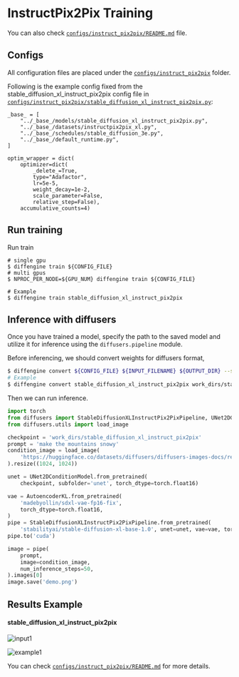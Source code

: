 # InstructPix2Pix Training

You can also check [`configs/instruct_pix2pix/README.md`](https://github.com/okotaku/diffengine/tree/main/diffengine/configs/instruct_pix2pix/README.md) file.

## Configs

All configuration files are placed under the [`configs/instruct_pix2pix`](https://github.com/okotaku/diffengine/tree/main/diffengine/configs/instruct_pix2pix/) folder.

Following is the example config fixed from the stable_diffusion_xl_instruct_pix2pix config file in [`configs/instruct_pix2pix/stable_diffusion_xl_instruct_pix2pix.py`](https://github.com/okotaku/diffengine/tree/main/diffengine/configs/instruct_pix2pix/stable_diffusion_xl_instruct_pix2pix.py):

```
_base_ = [
    "../_base_/models/stable_diffusion_xl_instruct_pix2pix.py",
    "../_base_/datasets/instructpix2pix_xl.py",
    "../_base_/schedules/stable_diffusion_3e.py",
    "../_base_/default_runtime.py",
]

optim_wrapper = dict(
    optimizer=dict(
        _delete_=True,
        type="Adafactor",
        lr=5e-5,
        weight_decay=1e-2,
        scale_parameter=False,
        relative_step=False),
    accumulative_counts=4)
```

## Run training

Run train

```
# single gpu
$ diffengine train ${CONFIG_FILE}
# multi gpus
$ NPROC_PER_NODE=${GPU_NUM} diffengine train ${CONFIG_FILE}

# Example
$ diffengine train stable_diffusion_xl_instruct_pix2pix
```

## Inference with diffusers

Once you have trained a model, specify the path to the saved model and utilize it for inference using the `diffusers.pipeline` module.

Before inferencing, we should convert weights for diffusers format,

```bash
$ diffengine convert ${CONFIG_FILE} ${INPUT_FILENAME} ${OUTPUT_DIR} --save-keys ${SAVE_KEYS}
# Example
$ diffengine convert stable_diffusion_xl_instruct_pix2pix work_dirs/stable_diffusion_xl_instruct_pix2pix/epoch_3.pth work_dirs/stable_diffusion_xl_instruct_pix2pix --save-keys unet
```

Then we can run inference.

```py
import torch
from diffusers import StableDiffusionXLInstructPix2PixPipeline, UNet2DConditionModel, AutoencoderKL
from diffusers.utils import load_image

checkpoint = 'work_dirs/stable_diffusion_xl_instruct_pix2pix'
prompt = 'make the mountains snowy'
condition_image = load_image(
    'https://huggingface.co/datasets/diffusers/diffusers-images-docs/resolve/main/mountain.png'
).resize((1024, 1024))

unet = UNet2DConditionModel.from_pretrained(
    checkpoint, subfolder='unet', torch_dtype=torch.float16)

vae = AutoencoderKL.from_pretrained(
    'madebyollin/sdxl-vae-fp16-fix',
    torch_dtype=torch.float16,
)
pipe = StableDiffusionXLInstructPix2PixPipeline.from_pretrained(
    'stabilityai/stable-diffusion-xl-base-1.0', unet=unet, vae=vae, torch_dtype=torch.float16)
pipe.to('cuda')

image = pipe(
    prompt,
    image=condition_image,
    num_inference_steps=50,
).images[0]
image.save('demo.png')
```

## Results Example

#### stable_diffusion_xl_instruct_pix2pix

![input1](https://huggingface.co/datasets/diffusers/diffusers-images-docs/resolve/main/mountain.png)

![example1](https://github.com/okotaku/diffengine/assets/24734142/f66149fd-e375-4f85-bfbf-d4d046cd469a)

You can check [`configs/instruct_pix2pix/README.md`](https://github.com/okotaku/diffengine/tree/main/diffengine/configs/instruct_pix2pix/README.md#results-example) for more details.
